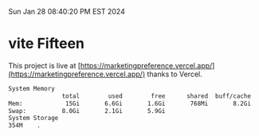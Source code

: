 Sun Jan 28 08:40:20 PM EST 2024

# vite Fifteen


This project is live at [https://marketingpreference.vercel.app/](https://marketingpreference.vercel.app/) thanks to Vercel.

```bash
System Memory
               total        used        free      shared  buff/cache   available
Mem:            15Gi       6.6Gi       1.6Gi       768Mi       8.2Gi       8.7Gi
Swap:          8.0Gi       2.1Gi       5.9Gi
System Storage
354M	.
